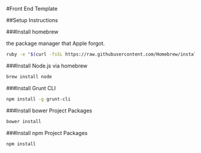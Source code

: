#Front End Template

##Setup Instructions

###Install homebrew

the package manager that Apple forgot.
```bash
ruby -e "$(curl -fsSL https://raw.githubusercontent.com/Homebrew/install/master/install)"
```

###Install Node.js via homebrew
```bash
brew install node
```

###Install Grunt CLI
```bash
npm install -g grunt-cli
```

###Install bower Project Packages
```bash
bower install
```

###Install npm Project Packages
```bash
npm install
```

